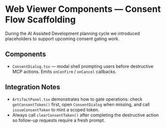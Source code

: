 # Web Viewer Components — Consent Flow Scaffolding

During the AI Assisted Development planning cycle we introduced placeholders to support upcoming consent gating work.

## Components
- `ConsentDialog.tsx` — modal shell prompting users before destructive MCP actions. Emits `onConfirm` / `onCancel` callbacks.

## Integration Notes
- `ArtifactPanel.tsx` demonstrates how to gate operations: check `getConsentToken()` first, open `ConsentDialog` when missing, and call `issueConsentToken` to mint a scoped token.
- Always call `clearConsentToken()` after completing the destructive action so follow-up requests require a fresh prompt.
